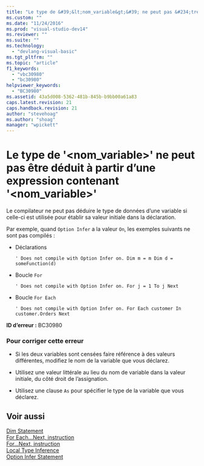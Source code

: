 ```yaml
---
title: "Le type de &#39;&lt;nom_variable&gt;&#39; ne peut pas &#234;tre d&#233;duit &#224; partir d’une expression contenant &#39;&lt;nom_variable&gt;&#39; | Microsoft Docs"
ms.custom: ""
ms.date: "11/24/2016"
ms.prod: "visual-studio-dev14"
ms.reviewer: ""
ms.suite: ""
ms.technology: 
  - "devlang-visual-basic"
ms.tgt_pltfrm: ""
ms.topic: "article"
f1_keywords: 
  - "vbc30980"
  - "bc30980"
helpviewer_keywords: 
  - "BC30980"
ms.assetid: 43a5d008-5362-481b-845b-b9bb00a61a83
caps.latest.revision: 21
caps.handback.revision: 21
author: "stevehoag"
ms.author: "shoag"
manager: "wpickett"
---
```

# Le type de &#39;&lt;nom_variable&gt;&#39; ne peut pas &#234;tre d&#233;duit &#224; partir d’une expression contenant &#39;&lt;nom_variable&gt;&#39;
Le compilateur ne peut pas déduire le type de données d’une variable si celle\-ci est utilisée pour établir sa valeur initiale dans la déclaration.  
  
 Par exemple, quand `Option Infer` a la valeur `On`, les exemples suivants ne sont pas compilés :  
  
-   Déclarations  
  
    ```  
    ' Does not compile with Option Infer on. Dim m = m Dim d = someFunction(d)  
    ```  
  
-   Boucle `For`  
  
    ```  
    ' Does not compile with Option Infer on. For j = 1 To j Next  
    ```  
  
-   Boucle `For Each`  
  
    ```  
    ' Does not compile with Option Infer on. For Each customer In customer.Orders Next  
    ```  
  
 **ID d’erreur :** BC30980  
  
### Pour corriger cette erreur  
  
-   Si les deux variables sont censées faire référence à des valeurs différentes, modifiez le nom de la variable que vous déclarez.  
  
-   Utilisez une valeur littérale au lieu du nom de variable dans la valeur initiale, du côté droit de l’assignation.  
  
-   Utilisez une clause `As` pour spécifier le type de la variable que vous déclarez.  
  
## Voir aussi  
 [Dim Statement](/dotnet/visual-basic/language-reference/statements/dim-statement)   
 [For Each...Next, instruction](/dotnet/visual-basic/language-reference/statements/for-each-next-statement)   
 [For...Next, instruction](/dotnet/visual-basic/language-reference/statements/for-next-statement)   
 [Local Type Inference](/dotnet/visual-basic/programming-guide/language-features/variables/local-type-inference)   
 [Option Infer Statement](/dotnet/visual-basic/language-reference/statements/option-infer-statement)